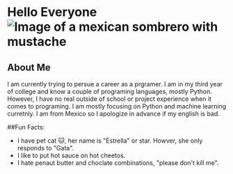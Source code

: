 # Hello Everyone![Image of a mexican sombrero with mustache](https://encrypted-tbn0.gstatic.com/images?q=tbn:ANd9GcS1f5UAtCT-p-g8QS8p-KoWw8xmOIQLzfNZAA&usqp=CAU)

## About Me

I am currently trying to persue a career as a prgramer. I am in my third year of college and know a couple of programing languages, mostly Python. However, I have no real outside of school or project experience when it comes to programing. I am mostly focusing on Python and machine learning curretnly. I am from Mexico so I apologize in advance if my english is bad.

##Fun Facts:
* I have pet cat 🐱, her name is "Estrella" or star. Howver, she only responds to "Gata".
* I like to put hot sauce on hot cheetos.
* I hate penaut butter and choclate combinations, "please don't kill me".
